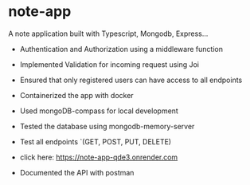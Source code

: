 # note-app
A note application built with Typescript, Mongodb, Express...


- Authentication and Authorization  using a middleware function
- Implemented Validation for incoming request using Joi 
- Ensured that only registered users can have access to all endpoints
- Containerized the app with docker
- Used mongoDB-compass for local development
- Tested the database using mongodb-memory-server
- Test all endpoints `(GET, POST, PUT, DELETE)

- click here: https://note-app-qde3.onrender.com

- Documented the API with postman

